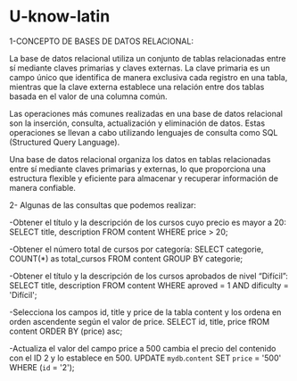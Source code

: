 # U-know-latin
1-CONCEPTO DE BASES DE DATOS RELACIONAL:

La base de datos relacional utiliza un conjunto de tablas relacionadas entre sí mediante claves primarias y claves externas. 
La clave primaria es un campo único que identifica de manera exclusiva cada registro en una tabla,
mientras que la clave externa establece una relación entre dos tablas basada en el valor de una columna común.

Las operaciones más comunes realizadas en una base de datos relacional son la inserción, consulta, actualización y eliminación de datos.
Estas operaciones se llevan a cabo utilizando lenguajes de consulta como SQL (Structured Query Language).

Una base de datos relacional organiza los datos en tablas relacionadas entre sí mediante claves primarias y externas, lo que proporciona una estructura flexible y eficiente para almacenar y recuperar información de manera confiable.

2- Algunas de las consultas que podemos realizar:

-Obtener el título y la descripción de los cursos cuyo precio es mayor a 20:
            SELECT title, description FROM content WHERE price > 20; 
  
-Obtener el número total de cursos por categoría:
            SELECT categorie, COUNT(*) as total_cursos FROM content GROUP BY categorie;

-Obtener el título y la descripción de los cursos aprobados de nivel “Difícil”:
            SELECT title, description FROM content WHERE aproved = 1 AND dificulty = 'Difícil'; 

-Selecciona los campos id, title y price de la tabla content y los ordena en orden ascendente según el valor de price.
            SELECT id, title, price fROM content ORDER BY (price) asc;

-Actualiza el valor del campo price a 500 cambia el precio del contenido con el ID 2 y lo establece en 500.
            UPDATE `mydb`.`content` SET `price` = '500' WHERE (`id` = '2');
